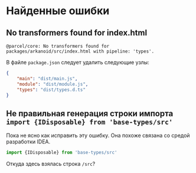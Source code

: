 Найденные ошибки
================

No transformers found for index.html
------------------------------------

```
@parcel/core: No transformers found for packages/arkanoid/src/index.html with pipeline: 'types'.
```

В файле `package.json` следует удалить следующие узлы:

```json
{
	"main": "dist/main.js",
	"module": "dist/module.js",
	"types": "dist/types.d.ts"
}
```

Не правильная генерация строки импорта `import {IDisposable} from 'base-types/src'`
---------------------------------------------------------------------------------

Пока не ясно как исправить эту ошибку. Она похоже связана со средой разработки IDEA.

```typescript
import {IDisposable} from 'base-types/src'
```

Откуда здесь взялась строка `/src`?